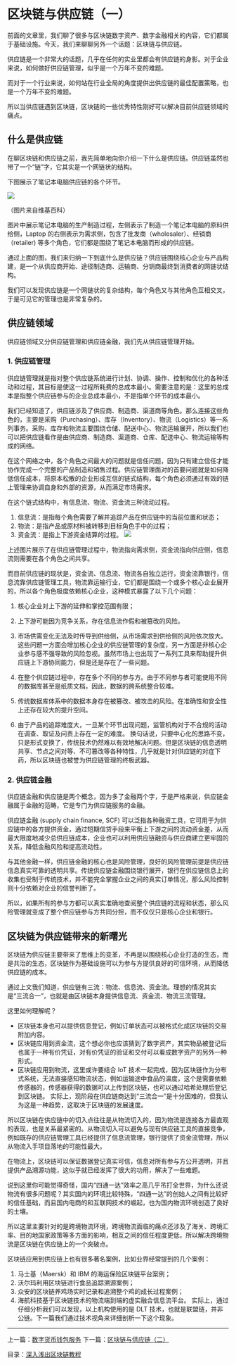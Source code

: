 # 区块链与供应链（一）
前面的文章里，我们聊了很多与区块链数字资产、数字金融相关的内容，它们都属于基础设施。今天，我们来聊聊另外一个话题：区块链与供应链。  

供应链是一个非常大的话题，几乎在任何的实业里都会有供应链的身影。对于企业来说，如何做好供应链管理，似乎是一个万年不变的难题。  

而对于一个行业来说，如何站在行业全局的角度提供出供应链的最佳配置策略，也是一个万年不变的难题。  

所以当供应链遇到区块链，区块链的一些优秀特性刚好可以解决目前供应链领域的痛点。  

## 什么是供应链
在聊区块链和供应链之前，我先简单地向你介绍一下什么是供应链。供应链虽然也带了一个“链”字，它其实是一个网链状的结构。  

下图展示了笔记本电脑供应链的各个环节。  

![](https://github.com/yjjnls/blockchain-tutorial-cn/blob/master/img/32.1.png)

（图片来自维基百科）  

图片中展示笔记本电脑的生产制造过程，左侧表示了制造一个笔记本电脑的原料供给侧，Laptop 的右侧表示为需求侧，包含了批发商（wholesaler）、经销商（retailer) 等多个角色，它们都是围绕了笔记本电脑而形成的供应链。  

通过上面的图，我们来归纳一下到底什么是供应链？供应链围绕核心企业与产品构建，是一个从供应商开始、途径制造商、运输商、分销商最终到消费者的网链状结构。  

我们可以发现供应链是一个网链状的复杂结构，每个角色又与其他角色互相交叉，于是可见它的管理也是非常复杂的。  

## 供应链领域
供应链领域又分供应链管理和供应链金融，我们先从供应链管理开始。  

### 1. 供应链管理
供应链管理就是指对整个供应链系统进行计划、协调、操作、控制和优化的各种活动和过程，其目标是使这一过程所耗费的总成本最小。需要注意的是：这里的总成本是指整个供应链参与的企业总成本最小，不是指单个环节的成本最小。  

我们已经知道了，供应链涉及了供应商、制造商、渠道商等角色。那么连接这些角色的，主要是采购（Purchasing）、库存（Inventory）、物流（Logistics）等一系列事务。采购、库存和物流主要围绕仓储、配送中心、物流运输展开，所以我们也可以把供应链看作是由供应商、制造商、渠道商、仓库、配送中心、物流运输等构成的网络。  

在这个网络之中，各个角色之间最大的问题就是信任问题，因为只有建立信任才能协作完成一个完整的产品制造和销售过程。供应链管理面对的首要问题就是如何降低信任成本，将原本松散的企业形成互信的链式结构，每个角色必须通过有效的链上管理来协调自身和外部的资源，从而满足市场需求。  

在这个链式结构中，有信息流、物流、资金流三种流动过程。  

1.	信息流：是指每个角色需要了解并追踪产品在供应链中的当前位置和状态；
2.	物流：是指产品或原材料被转移到目标角色手中的过程；
3.	资金流：是指上下游资金结算的过程。
![](https://github.com/yjjnls/blockchain-tutorial-cn/blob/master/img/32.2.png)

上述图片展示了在供应链管理过程中，物流指向需求侧，资金流指向供应侧，信息流则需要在各个角色之间共享。  

而目前供应链的现状是，资金流、信息流、物流各自独立运行，资金流靠银行，信息流靠供应链管理工具，物流靠运输行业，它们都是围绕一个或多个核心企业展开的，所以各个角色极度依赖核心企业，这种模式暴露了以下几个问题：  

1.	核心企业对上下游的延伸和掌控范围有限；
2.	上下游可能因为竞争关系，存在信息流作假和被篡改的风险。
3.	市场供需变化无法及时传导到供给侧，从市场需求到供给侧的风险依次放大。
这些问题一方面会增加核心企业的供应链管理的复杂度，另一方面是非核心企业参与感不强导致的风险忽视。虽然市场上也出现了一系列工具来帮助提升供应链上下游协同能力，但是还是存在了一些问题。  

1.	在整个供应链过程中，存在多个不同的参与方。由于不同参与者可能使用不同的数据库甚至是纸质文档，因此，数据的跨系统整合较难。 
2.	传统数据库体系中的数据本身存在被篡改、被攻击的风险。在准确性和安全性上还存在较大的提升空间。
3.	由于产品的追踪难度大，一旦某个环节出现问题，监管机构对于不合规的活动在调查、取证及问责上存在一定的难度。
换句话说，只要中心化的思路不变，只是形式变换了，传统技术仍然难以有效地解决问题。但是区块链的信息透明共享、节点之间对等、不可篡改等各种特性，几乎就是针对供应链的对症下药，所以区块链也被誉为供应链管理的终极武器。  

### 2. 供应链金融
供应链金融和供应链是两个概念，因为多了金融两个字，于是严格来说，供应链金融属于金融的范畴，它是专门为供应链服务的金融。  

供应链金融 (supply chain finance, SCF) 可以泛指各种融资工具，它可用于为供应链中的各方提供资金，通过短期信贷手段来平衡上下游之间的流动资金差，从而最大限度地减少总供应链成本，企业也可以利用供应链融资与供应商建立更牢固的关系，降低金融风险和提高流动性。  

与其他金融一样，供应链金融的核心也是风险管理，良好的风险管理前提是供应链信息真实可靠的透明共享。传统供应链金融围绕银行展开，银行在供应链信息上的收集也受制于传统技术，并不能完全掌握企业之间的真实订单情况，那么风险控制则十分依赖对企业的信誉判断了。  

所以，如果所有的参与方都可以真实准确地查阅整个供应链的流程和状态，那么风险管理就变成了整个供应链参与方共同分担，而不仅仅只是核心企业和银行。  

## 区块链为供应链带来的新曙光
区块链为供应链主要带来了思维上的变革，不再是以围绕核心企业打造的生态，而是共治的生态，区块链作为基础设施可以为参与方提供良好的可信环境，从而降低供应链的成本。  

通过上文我们知道，供应链有三流：物流、信息流、资金流。理想的情况其实是“三流合一”，也就是由区块链本身提供信息流、资金流、物流三流管理。  

这里如何理解呢？  

*	区块链本身也可以提供信息登记，例如订单状态可以被格式化成区块链的交易附加内容。
*	区块链应用到资金流，这个想必你也应该猜到了数字资产，其实物品被登记后也属于一种有价凭证，对有价凭证的验证和交付可以看成数字资产的另外一种形式。
*	区块链应用到物流，这里或许要结合 IoT 技术一起完成，因为区块链作为分布式系统，无法直接感知物流状态，例如运输途中食品的温度，这个是需要依赖传感器的，传感器获得的数据可以上传到区块链，也可以通过哈希处理后登记到区块链。
实际上，现阶段在供应链商达到“三流合一”是十分困难的，但我认为这是一种趋势，这取决于区块链的发展速度。  

所以区块链在供应链中的切入点往往是从物流切入的，因为物流是连接各方最直观的表现，也是关系最紧密的。从物流切入可以避免与现有供应链工具的直接竞争，例如既存的供应链管理工具已经提供了信息流管理，银行提供了资金流管理，所以从物流入手项目落地的可能性最大。  

在物流上，区块链可以保证数据登记真实可信，信息对所有参与方公开透明，并且提供产品溯源功能，这似乎就已经发挥了很大的功用，解决了一些难题。  

说到这里你可能觉得奇怪，国内“四通一达”效率之高几乎吊打全世界，为什么还说物流有很多问题呢？其实国内的环境比较特殊，“四通一达”的创始人之间有比较好的信任基础，而且国内电商的和互联网技术的崛起，也为国内物流环境创造了良好的土壤。  

所以这里主要针对的是跨境物流环境，跨境物流面临的痛点还涉及了海关、跨境汇率、目的地国家政策等多方面的影响，相互之间的信任程度更低，所以解决跨境物流是区块链在供应链上的一个突破点。  

区块链应用到供应链上也有很多著名案例，比如业界经常提到的几个案例：  

1.	马士基（Maersk）和 IBM 的海运保险区块链平台案例；
2.	沃尔玛利用区块链进行食品追踪溯源案例；
3.	众安的区块链养鸡场实时记录和追溯整个鸡的成长过程案例；
4.	海航科技基于区块链技术的物流端到端的虚实融合信息流平台。
实际上，通过仔细分析我们可以发现，以上机构使用的是 DLT 技术，也就是联盟链，并非公链。下一篇我们通过技术视角来详细剖析一下这个现象。  

---
上一篇：[数字货币钱包服务](https://github.com/yjjnls/blockchain-tutorial-cn/blob/master/doc/31.%E6%95%B0%E5%AD%97%E8%B4%A7%E5%B8%81%E9%92%B1%E5%8C%85%E6%9C%8D%E5%8A%A1.md)        下一篇：[区块链与供应链（二）](https://github.com/yjjnls/blockchain-tutorial-cn/blob/master/doc/33.%E5%8C%BA%E5%9D%97%E9%93%BE%E4%B8%8E%E4%BE%9B%E5%BA%94%E9%93%BE%EF%BC%88%E4%BA%8C%EF%BC%89.md)  

目录：[深入浅出区块链教程](https://github.com/yjjnls/blockchain-tutorial-cn)
